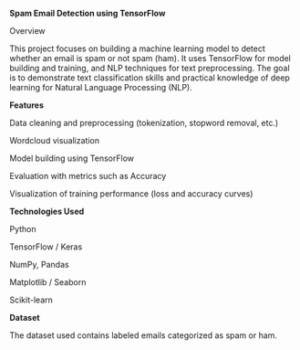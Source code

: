 **Spam Email Detection using TensorFlow**

Overview

This project focuses on building a machine learning model to detect whether an email is spam or not spam (ham). It uses TensorFlow for model building and training, and NLP techniques for text preprocessing. The goal is to demonstrate text classification skills and practical knowledge of deep learning for Natural Language Processing (NLP).



**Features**

Data cleaning and preprocessing (tokenization, stopword removal, etc.)

Wordcloud visualization

Model building using TensorFlow

Evaluation with metrics such as Accuracy

Visualization of training performance (loss and accuracy curves)



**Technologies Used**

Python

TensorFlow / Keras

NumPy, Pandas

Matplotlib / Seaborn

Scikit-learn


**Dataset**

The dataset used contains labeled emails categorized as spam or ham.

